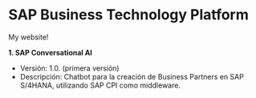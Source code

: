 # SAP Business Technology Platform
My website!

**1. SAP Conversational AI**
- Versión: 1.0. (primera versión)
- Descripción: Chatbot para la creación de Business Partners en SAP S/4HANA, utilizando SAP CPI como middleware. 
<script
        src="https://cdn.cai.tools.sap/webchat/webchat.js"
        channelId="2b905cfc-dcf9-464f-bafa-96011af1e8ad"
        token="a7e01c3497be727fc29191b3ad13b400"
        id="cai-webchat">
</script>
